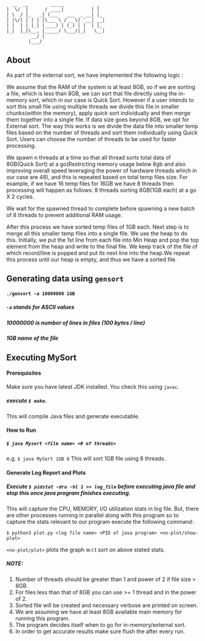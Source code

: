       __  __        _____            _    
    |  \/  |      / ____|          | |   
    | \  / |_   _| (___   ___  _ __| |_  
    | |\/| | | | |\___ \ / _ \| '__| __| 
    | |  | | |_| |____) | (_) | |  | |_  
    |_|  |_|\__, |_____/ \___/|_|   \__| 
             __/ |                       
            |___/                        
            
About
-- 
As part of the  external sort, we have implemented the following logic :

We assume that the RAM of the system is at least 8GB, so if we are sorting a file, which is less than 8GB, we can sort that file directly using the in-memory sort, which in our case is Quick Sort. However if a user intends to sort this small file using multiple threads we divide this file in smaller chunks(within the memory), apply quick sort individually and then merge them together into a single file.
If data size goes beyond 8GB, we opt for External sort. The way this works is we divide the data file into smaller temp files based on the number of threads and sort them individually using Quick Sort. 
Users can choose the number of threads to be used for faster processing.

We spawn n threads at a time so that all thread sorts total data of 8GB(Quick Sort) at a go(Restricting memory usage below 8gb and also improving overall speed leveraging the power of hardware threads which in our case are 48), and this is repeated based on total temp files size. For example, if we have 16 temp files for 16GB we have 8 threads then processing will happen as follows:
8 threads sorting 8GB(1GB each)  at a go X  2 cycles.

We wait for the spawned thread to complete before spawning a new batch of 8 threads to prevent additional RAM usage.

After this process we have sorted temp files of 1GB each.  Next step is to merge all this smaller temp files into a single file. We use the heap to do this. Initially, we put the 1st line from each file into Min Heap and pop the top element from the heap and write to the final file. We keep track of the file of which record/line is popped and put its next line into the heap.We repeat this process until our heap is empty, and thus we have a sorted file.


            
            
Generating data using `gensort`
--
#### `./gensort -a 10000000 1GB`

##### `-a` stands for ASCII values 
##### 10000000 is number of lines in files (100 bytes / line) 
##### 1GB name of the file

Executing MySort
--
#### Prerequisites 
Make sure you have latest JDK installed. You check this using `javac`.
##### execute `$ make`. 
This will compile Java files and generate executable.

#### How to Run
##### `$ java Mysort <file name> <# of threads>`
e.g. `$ java MySort 1GB 8` This will sort 1GB file using 8 threads.

#### Generate Log Report and Plots
##### Execute `$ pidstat -dru -hl 1 >> log_file` before executing java file and stop this once java program finishes executing.
This will capture the CPU, MEMORY, I/O utilization stats in log file. But, there are other processes running in parallel along with this program so to capture the stats relevant to our program execute the following command:

`$ python3 plot.py <log file name> <PID of java program> <no-plot/show-plot>`

`<no-plot/plot>` plots the graph w.r.t sort on above stated stats.

##### NOTE:
1. Number of threads should be greater than 1 and power of 2 if file size > 8GB.
2. For files less than that of 8GB you can use >= 1 thread and in the power of 2.
3. Sorted file will be created and necessary verbose are printed on screen.
4. We are assuming we have at least 8GB available main memory for running this program.
5. The program decides itself when to go for in-memory/external sort.
6. In order to get accurate results make sure flush the after every run.
           


